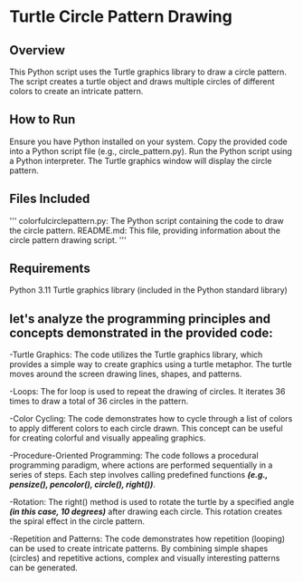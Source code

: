 # Turtle Circle Pattern Drawing
## Overview
This Python script uses the Turtle graphics library to draw a circle pattern. The script creates a turtle object and draws multiple circles of different colors to create an intricate pattern.

## How to Run
Ensure you have Python installed on your system.
Copy the provided code into a Python script file (e.g., circle_pattern.py).
Run the Python script using a Python interpreter.
The Turtle graphics window will display the circle pattern.
## Files Included
'''
colorfulcirclepattern.py: The Python script containing the code to draw the circle pattern.
README.md: This file, providing information about the circle pattern drawing script.
'''
## Requirements
Python 3.11
Turtle graphics library (included in the Python standard library)

## let's analyze the programming principles and concepts demonstrated in the provided code:

-Turtle Graphics: The code utilizes the Turtle graphics library, which provides a simple way to create graphics using a turtle metaphor. The turtle moves around the screen drawing lines, shapes, and patterns.

-Loops: The for loop is used to repeat the drawing of circles. It iterates 36 times to draw a total of 36 circles in the pattern.

-Color Cycling: The code demonstrates how to cycle through a list of colors to apply different colors to each circle drawn. This concept can be useful for creating colorful and visually appealing graphics.

-Procedure-Oriented Programming: The code follows a procedural programming paradigm, where actions are performed sequentially in a series of steps. Each step involves calling predefined functions ***(e.g., pensize(), pencolor(), circle(), right())***.

-Rotation: The right() method is used to rotate the turtle by a specified angle ***(in this case, 10 degrees)*** after drawing each circle. This rotation creates the spiral effect in the circle pattern.

-Repetition and Patterns: The code demonstrates how repetition (looping) can be used to create intricate patterns. By combining simple shapes (circles) and repetitive actions, complex and visually interesting patterns can be generated.

